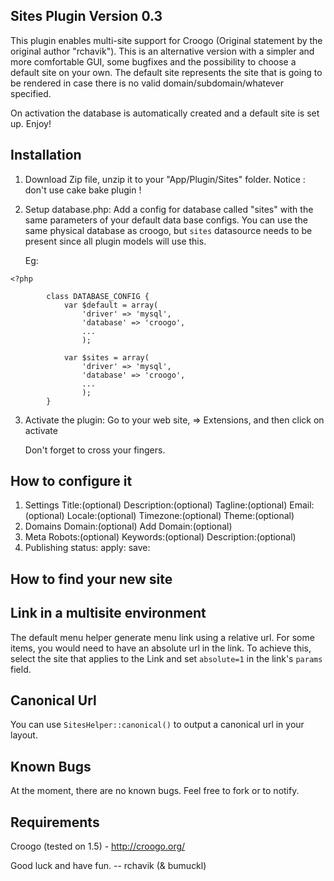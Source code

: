 Sites Plugin Version 0.3
------------------------

This plugin enables multi-site support for Croogo (Original statement by the original author "rchavik"). This is an alternative version with a simpler and more comfortable GUI, some bugfixes and the possibility to choose a default site on your own. The default site represents the site that is going to be rendered in case there is no valid domain/subdomain/whatever specified.

On activation the database is automatically created and a default site is set up. Enjoy!

Installation
-------------
1. Download Zip file, unzip it to your "App/Plugin/Sites" folder.
   Notice : don't use cake bake plugin !
2. Setup database.php:
   Add a config for database called "sites" with the same parameters of your default data base configs.
   You can use the same physical database as croogo, but `sites` datasource
   needs to be present since all plugin models will use this.

   Eg:

```
<?php

		class DATABASE_CONFIG {
			var $default = array(
				'driver' => 'mysql',
				'database' => 'croogo',
				...
				);

			var $sites = array(
				'driver' => 'mysql',
				'database' => 'croogo',
				...
				);
		}
```
3. Activate the plugin:
   Go to your web site, => Extensions, and then click on activate

   Don't forget to cross your fingers.

How to configure it
-------------------
1. Settings
	Title:(optional)
	Description:(optional)
	Tagline:(optional)
	Email:(optional)
	Locale:(optional)
	Timezone:(optional)
	Theme:(optional)
2. Domains
	Domain:(optional)
	Add Domain:(optional)
3. Meta
	Robots:(optional)
	Keywords:(optional)
	Description:(optional)
4. Publishing
	status:
	apply:
	save:


How to find your new site
-------------------------




Link in a multisite environment
-------------------------------

The default menu helper generate menu link using a relative url. For some items,
you would need to have an absolute url in the link.  To achieve this, select the
site that applies to the Link and set `absolute=1` in the link's `params` field.

Canonical Url
-------------

You can use `SitesHelper::canonical()` to output a canonical url in your layout.


Known Bugs
----------

At the moment, there are no known bugs. Feel free to fork or to notify.

Requirements
------------

Croogo (tested on 1.5) - http://croogo.org/

Good luck and have fun.
-- rchavik (& bumuckl)
